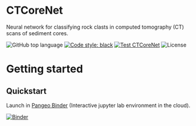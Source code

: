 # CTCoreNet

Neural network for classifying rock clasts in computed tomography (CT) scans of sediment cores.

![GitHub top language](https://img.shields.io/github/languages/top/weiji14/ctcorenet.svg)
[![Code style: black](https://img.shields.io/badge/code%20style-black-000000.svg)](https://github.com/ambv/black)
[![Test CTCoreNet](https://github.com/weiji14/ctcorenet/actions/workflows/python-app.yml/badge.svg)](https://github.com/weiji14/ctcorenet/actions/workflows/python-app.yml)
![License](https://img.shields.io/github/license/weiji14/ctcorenet)

# Getting started

## Quickstart

Launch in [Pangeo Binder](https://pangeo-binder.readthedocs.io) (Interactive jupyter lab environment in the cloud).

[![Binder](https://binder.pangeo.io/badge_logo.svg)](https://binder.pangeo.io/v2/gh/weiji14/ctcorenet/main)
